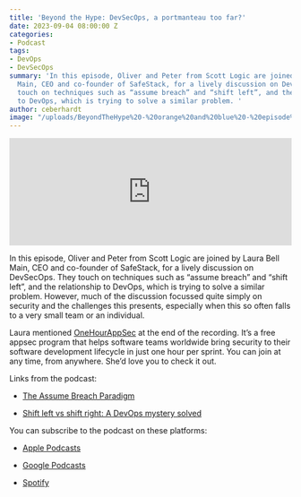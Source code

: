 ```yaml
---
title: 'Beyond the Hype: DevSecOps, a portmanteau too far?'
date: 2023-09-04 08:00:00 Z
categories:
- Podcast
tags:
- DevOps
- DevSecOps
summary: 'In this episode, Oliver and Peter from Scott Logic are joined by Laura Bell
  Main, CEO and co-founder of SafeStack, for a lively discussion on DevSecOps. They
  touch on techniques such as “assume breach” and “shift left”, and the relationship
  to DevOps, which is trying to solve a similar problem. '
author: ceberhardt
image: "/uploads/BeyondTheHype%20-%20orange%20and%20blue%20-%20episode%2014%20-%20social.png"
---
```


<iframe title="Embed Player" src="https://play.libsyn.com/embed/episode/id/27892746/height/192/theme/modern/size/large/thumbnail/yes/custom-color/ffffff/time-start/00:00:00/playlist-height/200/direction/backward/download/yes" height="192" width="100%" scrolling="no" allowfullscreen="" webkitallowfullscreen="true" mozallowfullscreen="true" oallowfullscreen="true" msallowfullscreen="true" style="border: none;"></iframe>

In this episode, Oliver and Peter from Scott Logic are joined by Laura Bell Main, CEO and co-founder of SafeStack, for a lively discussion on DevSecOps. They touch on techniques such as “assume breach” and “shift left”, and the relationship to DevOps, which is trying to solve a similar problem. However, much of the discussion focussed quite simply on security and the challenges this presents, especially when this so often falls to a very small team or an individual.

Laura mentioned [OneHourAppSec](https://safestack.io/one-hour-appsec/) at the end of the recording. It’s a free appsec program that helps software teams worldwide bring security to their software development lifecycle in just one hour per sprint. You can join at any time, from anywhere. She’d love you to check it out.

Links from the podcast:

* [The Assume Breach Paradigm](https://www.netsurion.com/articles/the-assume-breach-paradigm)

* [Shift left vs shift right: A DevOps mystery solved](https://www.dynatrace.com/news/blog/what-is-shift-left-and-what-is-shift-right/)

You can subscribe to the podcast on these platforms:

* [Apple Podcasts](https://podcasts.apple.com/dk/podcast/beyond-the-hype/id1612265563)

* [Google Podcasts](https://podcasts.google.com/feed/aHR0cHM6Ly9mZWVkcy5saWJzeW4uY29tLzM5NTE1MC9yc3M?sa=X&ved=0CAMQ4aUDahcKEwjAxKuhz_v7AhUAAAAAHQAAAAAQAQ)

* [Spotify](https://open.spotify.com/show/2BlwBJ7JoxYpxU4GBmuR4x)